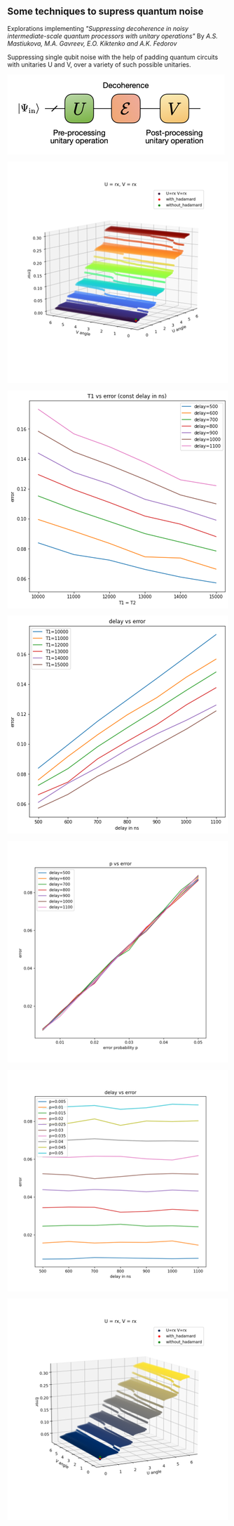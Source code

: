 ## Some techniques to supress quantum noise

Explorations implementing _"Suppressing decoherence in noisy intermediate-scale quantum processors with unitary operations"_ By _A.S. Mastiukova, M.A. Gavreev, E.O. Kiktenko and A.K. Fedorov_

Suppressing single qubit noise with the help of padding quantum circuits with unitaries U and V, over a variety of such possible unitaries.

![UV pading](./icons/img1.png)

![thrmal relaxation noise results with different U and V angles](./icons/img2.png)

![thrmal relaxation noise results with fixed delay](./icons/img3.png)

![thrmal relaxation noise results with fixed T1=T2](./icons/img4.png)

![depolarization results with fixed delay](./icons/img5.png)

![depolarization results with fixed error probability p](./icons/img6.png)

![depolarization results with different U and V angles](./icons/img7.png)
